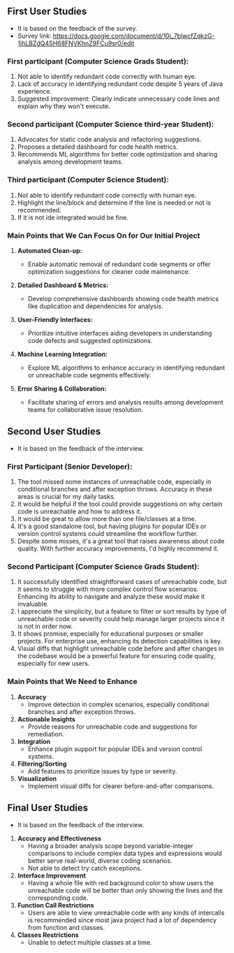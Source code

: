 ## First User Studies

- It is based on the feedback of the survey.
- Survey link: https://docs.google.com/document/d/10j_7blwcfZqkzG-1jhLBZdQ4SH68FNVKhnZ9FCu9sr0/edit

### First participant (Computer Science Grads Student):

1.  Not able to identify redundant code correctly with human eye.
2.  Lack of accuracy in identifying redundant code despite 5 years of Java experience.
3.  Suggested improvement: Clearly indicate unnecessary code lines and explain why they won't execute.

### Second participant (Computer Science third-year Student):

1.  Advocates for static code analysis and refactoring suggestions.
2.  Proposes a detailed dashboard for code health metrics.
3.  Recommends ML algorithms for better code optimization and sharing analysis among development teams.

### Third participant (Computer Science Student):

1.  Not able to identify redundant code correctly with human eye.
2.  Highlight the line/block and determine if the line is needed or not is recommended.
3.  If it is not ide integrated would be fine.

### Main Points that We Can Focus On for Our Initial Project

1. **Automated Clean-up:**

   - Enable automatic removal of redundant code segments or offer optimization suggestions for cleaner code maintenance.

2. **Detailed Dashboard & Metrics:**

   - Develop comprehensive dashboards showing code health metrics like duplication and dependencies for analysis.

3. **User-Friendly Interfaces:**

   - Prioritize intuitive interfaces aiding developers in understanding code defects and suggested optimizations.

4. **Machine Learning Integration:**

   - Explore ML algorithms to enhance accuracy in identifying redundant or unreachable code segments effectively.

5. **Error Sharing & Collaboration:**
   - Facilitate sharing of errors and analysis results among development teams for collaborative issue resolution.

## Second User Studies

- It is based on the feedback of the interview.

### First Participant (Senior Developer):

1. The tool missed some instances of unreachable code, especially in conditional branches and after exception throws.
   Accuracy in these areas is crucial for my daily tasks.
2. It would be helpful if the tool could provide suggestions on why certain code is unreachable and how to address it.
3. It would be great to allow more than one file/classes at a time.
4. It's a good standalone tool, but having plugins for popular IDEs or version control systems could streamline
   the workflow further.
5. Despite some misses, it's a great tool that raises awareness about code quality. With further accuracy improvements,
   I'd highly recommend it.

### Second Participant (Computer Science Grads Student):

1. It successfully identified straightforward cases of unreachable code, but it seems to struggle with more complex
   control flow scenarios. Enhancing its ability to navigate and analyze these would make it invaluable.
2. I appreciate the simplicity, but a feature to filter or sort results by type of unreachable code or severity could
   help manage larger projects since it is not in order now.
3. It shows promise, especially for educational purposes or smaller projects. For enterprise use, enhancing its
   detection capabilities is key.
4. Visual diffs that highlight unreachable code before and after changes in the codebase would be a powerful feature
   for ensuring code quality, especially for new users.

### Main Points that We Need to Enhance

1. **Accuracy**
   - Improve detection in complex scenarios, especially conditional branches and after exception throws.
2. **Actionable Insights**
   - Provide reasons for unreachable code and suggestions for remediation.
3. **Integration**
   - Enhance plugin support for popular IDEs and version control systems.
4. **Filtering/Sorting**
   - Add features to prioritize issues by type or severity.
5. **Visualization**
   - Implement visual diffs for clearer before-and-after comparisons.

## Final User Studies

- It is based on the feedback of the interview.

1. **Accuracy and Effectiveness**
   - Having a broader analysis scope beyond variable-integer comparisons to include complex data types and expressions would better serve real-world, diverse coding scenarios.
   - Not able to detect try catch exceptions.
2. **Interface Improvement**
   - Having a whole file with red background color to show users the unreachable code will be better than only showing the lines and the corresponding code.
3. **Function Call Restrictions**
   - Users are able to view unreachable code with any kinds of intercalls is recommended since most java project had a lot of dependency from function and classes.
4. **Classes Restrictions**
   - Unable to detect multiple classes at a time.
